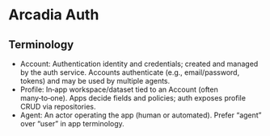 # Arcadia Auth

## Terminology
- Account: Authentication identity and credentials; created and managed by the auth service. Accounts authenticate (e.g., email/password, tokens) and may be used by multiple agents.
- Profile: In‑app workspace/dataset tied to an Account (often many‑to‑one). Apps decide fields and policies; auth exposes profile CRUD via repositories.
- Agent: An actor operating the app (human or automated). Prefer “agent” over “user” in app terminology.
